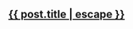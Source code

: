 <h2>
  <a class="post-link" href="{{ post.url | relative_url }}">{{ post.title | escape }}</a>
</h2>
